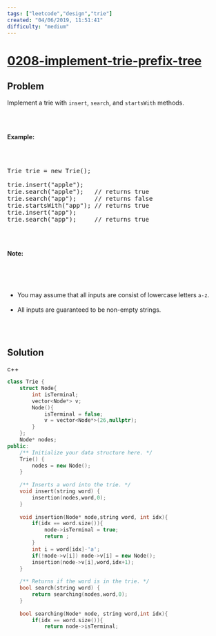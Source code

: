 ```yaml
---
tags: ["leetcode","design","trie"]
created: "04/06/2019, 11:51:41"
difficulty: "medium"
---
```


# [0208-implement-trie-prefix-tree](https://leetcode.com/problems/implement-trie-prefix-tree/)

## Problem
<div><p>Implement a trie with <code>insert</code>, <code>search</code>, and <code>startsWith</code> methods.</p><br><br><p><b>Example:</b></p><br><br><pre>Trie trie = new Trie();<br><br>trie.insert("apple");<br>trie.search("apple");   // returns true<br>trie.search("app");     // returns false<br>trie.startsWith("app"); // returns true<br>trie.insert("app");   <br>trie.search("app");     // returns true<br></pre><br><br><p><b>Note:</b></p><br><br><ul><br>	<li>You may assume that all inputs are consist of lowercase letters <code>a-z</code>.</li><br>	<li>All inputs are guaranteed to be non-empty strings.</li><br></ul><br></div>

## Solution

c++
```c++
class Trie {
    struct Node{
        int isTerminal;
        vector<Node*> v;
        Node(){
            isTerminal = false;
            v = vector<Node*>(26,nullptr);
        }
    };
    Node* nodes;
public:
    /** Initialize your data structure here. */
    Trie() {
        nodes = new Node();
    }
    
    /** Inserts a word into the trie. */
    void insert(string word) {
        insertion(nodes,word,0);
    }
    
    void insertion(Node* node,string word, int idx){
        if(idx == word.size()){
            node->isTerminal = true;
            return ;
        }            
        int i = word[idx]-'a';
        if(!node->v[i]) node->v[i] = new Node();
        insertion(node->v[i],word,idx+1);        
    }
    
    /** Returns if the word is in the trie. */
    bool search(string word) {
        return searching(nodes,word,0);
    }
    
    bool searching(Node* node, string word,int idx){
        if(idx == word.size()){
            return node->isTerminal;
​
```
